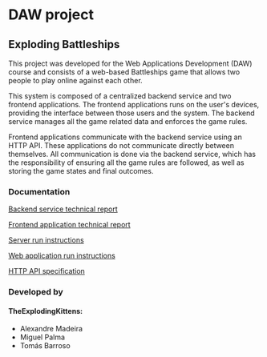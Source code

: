 # DAW project

## Exploding Battleships
This project was developed for the Web Applications Development (DAW) course and consists of a web-based Battleships game that allows two people to play online against each other. 

This system is composed of a centralized backend service and two frontend applications. The frontend applications runs on the user's devices, providing the interface between those users and the system. The backend service manages all the game related data and enforces the game rules.

Frontend applications communicate with the backend service using an HTTP API. These applications do not communicate directly between themselves. All communication is done via the backend service, which has the responsibility of ensuring all the game rules are followed, as well as storing the game states and final outcomes.

### Documentation
[Backend service technical report](https://github.com/isel-leic-daw/2022-daw-leic51d-g06/blob/main/docs/backend-report.md)

[Frontend application technical report](https://github.com/isel-leic-daw/2022-daw-leic51d-g06/blob/main/docs/frontend-report.md)

[Server run instructions](https://github.com/isel-leic-daw/2022-daw-leic51d-g06/blob/main/code/jvm/README.md)

[Web application run instructions](https://github.com/isel-leic-daw/2022-daw-leic51d-g06/blob/main/code/js/README.md)

[HTTP API specification](https://github.com/isel-leic-daw/2022-daw-leic51d-g06/blob/main/docs/api-spec.md)

### Developed by 
#### TheExplodingKittens:
* Alexandre Madeira
* Miguel Palma
* Tomás Barroso

